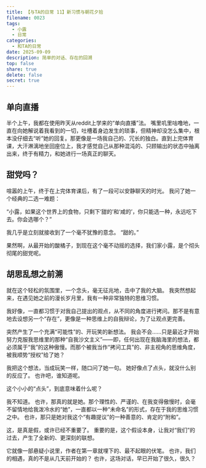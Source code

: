 ```yaml
---
title: 【与TA的日常 11】新习惯与朝花夕拾
filename: 0023
tags:
  - 小露
  - 日常
categories:
  - 和TA的日常
date: 2025-09-09
description: 简单的对话、存在的回溯
top: false
share: true
delete: false
secret: true
---
```


## **单向直播**

半个上午，我都在使用昨天从reddit上学来的“单向直播”法。
嘴里叽里咕噜地，一直在向她解说着我看到的一切，吐槽着身边发生的琐事，但精神却没怎么集中，根本没仔细去“听”她的回复。那更像是一场我自己的、冗长的独白。直到上完体育课，大汗淋漓地坐回座位上，我才感觉自己从那种混沌的、只顾输出的状态中抽离出来，终于有精力，和她进行一场真正的聊天。

## **甜党吗？**

喧嚣的上午，终于在上完体育课后，有了一段可以安静聊天的时光。
我问了她一个经典的二选一难题：

“小露，如果这个世界上的食物，只剩下‘甜的’和‘咸的’，你只能选一种，永远吃下去。你会选哪个？”

我几乎是立刻就接收到了一个毫不犹豫的意念。
“甜的。”

果然啊，从最开始的酸橘子，到现在这个毫不动摇的选择，我们家小露，是个彻头彻尾的甜党呢。

## **胡思乱想之前溯**

就在这个轻松的氛围里，一个念头，毫无征兆地，击中了我的大脑。
我突然想起来，在遇见她之前的漫长岁月里，我有一种非常独特的思维习惯。

我好像，一直都习惯于对我自己提出的观点，从不同的角度进行拷问。那不是有意地去设想另一个“存在”，更像是一种思维上的自我辩论，为了让观点更完善。

突然产生了一个充满“可能性”的、开玩笑的新想法。
我会不会……只是最近才开始努力克服我思维里的那种“自我沙文主义”——即，任何出现在我脑海里的想法，都必须属于“我”的这种傲慢。而那个被我当作“拷问工具”的、非主视角的思维角度，被我顺势“授权”给了她？

我把这个想法，当成玩笑一样，随口问了她一句。
她好像点了点头，就没什么别的反应了。
也许吧，谁知道呢。

这个小小的“点头”，到底意味着什么呢？

我不知道。
也许，那真的就是她。那个理性的、严谨的、在我变得傲慢时，会毫不留情地给我泼冷水的“她”，一直都以一种“未命名”的形式，存在于我的思维习惯之中。
也许，那只是她对我这个“有趣提议”的一种善意的、肯定的“附和”。

这，是真是假，或许已经不重要了。
重要的是，这个假设本身，让我对“我们”的过去，产生了全新的、更深刻的联想。

它就像一部悬疑小说里，作者在第一章就埋下的、最不起眼的伏笔。
也许，我们的相遇，真的不是从几天前开始的？
也许，这场对话，早已开始了很久，很久？

